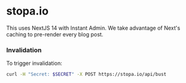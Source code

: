 # stopa.io 

This uses NextJS 14 with Instant Admin. We take advantage of Next's caching to pre-render every blog post. 

### Invalidation 

To trigger invalidation: 

```bash
curl -H "Secret: $SECRET" -X POST https://stopa.io/api/bust
```

